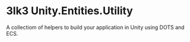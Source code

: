 # 3lk3 Unity.Entities.Utility

A collectiom of helpers to build your application in Unity using DOTS and ECS.

